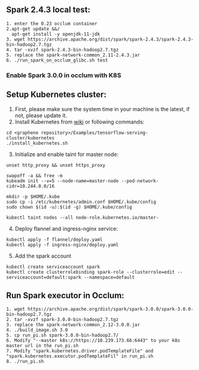 ## Spark 2.4.3 local test:
```
1. enter the 0.23 occlum container
2.apt-get update &&/
  apt-get install -y openjdk-11-jdk
3. wget https://archive.apache.org/dist/spark/spark-2.4.3/spark-2.4.3-bin-hadoop2.7.tgz
4. tar -xvzf spark-2.4.3-bin-hadoop2.7.tgz
5. replace the spark-network-common_2.11-2.4.3.jar
6. ./run_spark_on_occlum_glibc.sh test
```

### Enable Spark 3.0.0 in occlum with K8S

## Setup Kubernetes cluster:
1. First, please make sure the system time in your machine is the latest, if not, please update it.
2. Install Kubernetes from [wiki](https://kubernetes.io/zh/docs/setup/production-environment) or following commands:
```
cd <graphene repository>/Examples/tensorflow-serving-cluster/kubernetes
./install_kubernetes.sh
```
3. Initialize and enable taint for master node: 
```
unset http_proxy && unset https_proxy

swapoff -a && free -m
kubeadm init --v=5 --node-name=master-node --pod-network-cidr=10.244.0.0/16

mkdir -p $HOME/.kube
sudo cp -i /etc/kubernetes/admin.conf $HOME/.kube/config
sudo chown $(id -u):$(id -g) $HOME/.kube/config

kubectl taint nodes --all node-role.kubernetes.io/master-
```
4. Deploy flannel and ingress-nginx service:
```
kubectl apply -f flannel/deploy.yaml
kubectl apply -f ingress-nginx/deploy.yaml
```
5. Add the spark account
```
kubectl create serviceaccount spark
kubectl create clusterrolebinding spark-role --clusterrole=edit --serviceaccount=default:spark --namespace=default
```
## Run Spark executor in Occlum:
```
1. wget https://archive.apache.org/dist/spark/spark-3.0.0/spark-3.0.0-bin-hadoop2.7.tgz
2. tar -xvzf spark-3.0.0-bin-hadoop2.7.tgz
3. replace the spark-network-common_2.12-3.0.0.jar
4. ./build_image.sh 3.0
5. cp run_pi.sh spark-3.0.0-bin-hadoop2.7/
6. Modify "--master k8s://https://10.239.173.66:6443" to your k8s master url in the run_pi.sh 
7. Modify "spark.kubernetes.driver.podTemplateFile" and "spark.kubernetes.executor.podTemplateFil" in run_pi.sh
8. ./run_pi.sh
```
